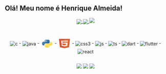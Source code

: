 ## Olá! Meu nome é Henrique Almeida!
<div align="center">
  <a href="https://github.com/henriquedalmeida">
    <img align="center" src="https://github-readme-stats.vercel.app/api?username=henriquedalmeida&show_icons=true&theme=dark" />
  </a>
  <a href="https://github.com/henriquedalmeida">
    <img height=195 align="center" src="https://github-readme-stats.vercel.app/api/top-langs/?username=henriquedalmeida&layout=compact&hide=TSQL&theme=dark" />
  </a>
  <a href="https://github.com/henriquedalmeida">
    <img src="https://github-readme-streak-stats.herokuapp.com?user=Dev-Henrique-Almeida&theme=dark" >
  </a>
</div>

 ##

<div style="display: inline_block"><br>
  
<div align="center">
  <img align="center" alt="c" height="30" width="40" src="https://cdn.jsdelivr.net/gh/devicons/devicon/icons/c/c-original.svg"> -
  <img align="center" alt="java" height="30" width="40" src="https://cdn.jsdelivr.net/gh/devicons/devicon/icons/java/java-original.svg"> - 
  <img align="center" alt="python" height="30" width="40" src="https://raw.githubusercontent.com/devicons/devicon/master/icons/python/python-original.svg"> - 
  <img align="center" alt="html5" height="30" width="40" src="https://raw.githubusercontent.com/devicons/devicon/master/icons/html5/html5-original.svg"> - 
  <img align="center" alt="css3" height="30" width="40" src="https://cdn.jsdelivr.net/gh/devicons/devicon/icons/css3/css3-original.svg"> - 
  <img align="center" alt="js" height="30" width="40" src="https://cdn.jsdelivr.net/gh/devicons/devicon/icons/javascript/javascript-original.svg"> - 
  <img align="center" alt="ts" height="30" width="40" src="https://cdn.jsdelivr.net/gh/devicons/devicon/icons/typescript/typescript-original.svg"> - 
  <img align="center" alt="dart" height="30" width="40" src="https://cdn.jsdelivr.net/gh/devicons/devicon/icons/dart/dart-original.svg"> - 
  <img align="center" alt="flutter" height="30" width="40" src="https://cdn.jsdelivr.net/gh/devicons/devicon/icons/flutter/flutter-original.svg"> - 
  <img align="center" alt="react" height="30" width="40" src="https://cdn.jsdelivr.net/gh/devicons/devicon/icons/react/react-original.svg">
</div>

  
  ##
 
<div align="center">
  <a href = "mailto:henrique.almeida.dev@gmail.com"><img src="https://img.shields.io/badge/-Gmail-%23333?style=for-the-badge&logo=gmail&logoColor=white"     target="_blank"></a>
  <a href="https://www.linkedin.com/in/Henrique-Almeida-Silva/" target="_blank"><img src="https://img.shields.io/badge/LinkedIn-0077B5?style=for-the-badge&logo=linkedin&logoColor=white" target="_blank"></a> 
  <a href="https://www.instagram.com/h.silvaaah/" target="_blank"><img src="https://img.shields.io/badge/-Instagram-FF0000?style=for-the-badge&logo=instagram&logoColor=white" target="_blank"></a>
</div>

  
